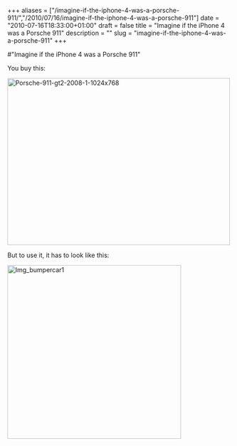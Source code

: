 +++
aliases = ["/imagine-if-the-iphone-4-was-a-porsche-911/","/2010/07/16/imagine-if-the-iphone-4-was-a-porsche-911"]
date = "2010-07-16T18:33:00+01:00"
draft = false
title = "Imagine if the iPhone 4 was a Porsche 911"
description = ""
slug = "imagine-if-the-iphone-4-was-a-porsche-911"
+++

#"Imagine if the iPhone 4 was a Porsche 911"


 <p>You buy this:</p>
<p><div class='p_embed p_image_embed'>
<a href="http://getfile5.posterous.com/getfile/files.posterous.com/temp-2010-07-16/irGpppcrEevgvBAGnFfEuxvgxHwFJsisjlmiGnraxfarxlHqisHBBqmiwfuB/Porsche-911-GT2-2008-1-1024x768.jpg.scaled1000.jpg"><img alt="Porsche-911-gt2-2008-1-1024x768" height="375" src="http://getfile0.posterous.com/getfile/files.posterous.com/temp-2010-07-16/irGpppcrEevgvBAGnFfEuxvgxHwFJsisjlmiGnraxfarxlHqisHBBqmiwfuB/Porsche-911-GT2-2008-1-1024x768.jpg.scaled500.jpg" width="500" /></a>
</div>
</p>
<p>But to use it, it has to look like this:</p>
<p><div class='p_embed p_image_embed'>
<img alt="Img_bumpercar1" height="390" src="http://getfile9.posterous.com/getfile/files.posterous.com/temp-2010-07-16/tHhdnfpCzxnlckgJezuFvkzngFkactxaiHFgCndGGqbApIoBfiuagezidbDd/img_bumpercar1.jpg.scaled500.jpg" width="390" />
</div>
</p>
 